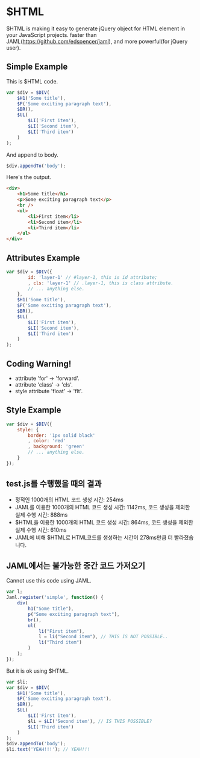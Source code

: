 $HTML
=====
$HTML is making it easy to generate jQuery object for HTML element in your JavaScript projects.
faster than JAML(https://github.com/edspencer/jaml), and more powerful(for jQuery user).

Simple Example
--------------
This is $HTML code.
``` js
var $div = $DIV(
	$H1('Some title'),
	$P('Some exciting paragraph text'),
	$BR(),
	$UL(
		$LI('First item'),
		$LI('Second item'),
		$LI('Third item')
	)
);
```

And append to body.
``` js
$div.appendTo('body');
```

Here's the output.
``` html
<div>
	<h1>Some title</h1>
	<p>Some exciting paragraph text</p>
	<br />
	<ul>
		<li>First item</li>
		<li>Second item</li>
		<li>Third item</li>
	</ul>
</div>
```

Attributes Example
------------------
``` js
var $div = $DIV({
		id: 'layer-1' // #layer-1, this is id attribute;
		, cls: 'layer-1' // .layer-1, this is class attribute.
		// ... anything else.
	},
	$H1('Some title'),
	$P('Some exciting paragraph text'),
	$BR(),
	$UL(
		$LI('First item'),
		$LI('Second item'),
		$LI('Third item')
	)
);
```

Coding Warning!
---------------
* attribute 'for' -> 'forward'.
* attribute 'class' -> 'cls'.
* style attribute 'float' -> 'flt'. 


Style Example
------------------
``` js
var $div = $DIV({
	style: {
		border: '1px solid black'
		, color: 'red'
		, background: 'green'
		// ... anything else.
	}
});
```

test.js를 수행했을 때의 결과
-----------------------
* 정적인 1000개의 HTML 코드 생성 시간: 254ms
* JAML를 이용한 1000개의 HTML 코드 생성 시간: 1142ms, 코드 생성을 제외한 실제 수행 시간: 888ms
* $HTML을 이용한 1000개의 HTML 코드 생성 시간: 864ms, 코드 생성을 제외한 실제 수행 시간: 610ms
* JAML에 비해 $HTML로 HTML코드를 생성하는 시간이 278ms만큼 더 빨라졌습니다. 

JAML에서는 불가능한 중간 코드 가져오기
--------------------------------------
Cannot use this code using JAML.
```js
var l;
Jaml.register('simple', function() {
	div(
		h1("Some title"),
		p("Some exciting paragraph text"),
		br(),
		ul(
			li("First item"),
			l = li("Second item"), // THIS IS NOT POSSIBLE..
			li("Third item")
		)
	);
});
```

But it is ok using $HTML.
``` js
var $li;
var $div = $DIV(
	$H1('Some title'),
	$P('Some exciting paragraph text'),
	$BR(),
	$UL(
		$LI('First item'),
		$li = $LI('Second item'), // IS THIS POSSIBLE?
		$LI('Third item')
	)
);
$div.appendTo('body');
$li.text('YEAH!!!'); // YEAH!!!
```
